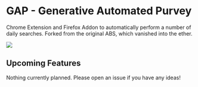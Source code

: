 # GAP - Generative Automated Purvey
Chrome Extension and Firefox Addon to automatically perform a number of daily searches.
Forked from the original ABS, which vanished into the ether.

![](/screenshots/popup.png)

## Upcoming Features

Nothing currently planned. Please open an issue if you have any ideas!
